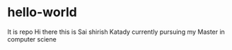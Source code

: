 # hello-world
It is repo
Hi there this is Sai shirish Katady currently pursuing my Master in computer sciene 
